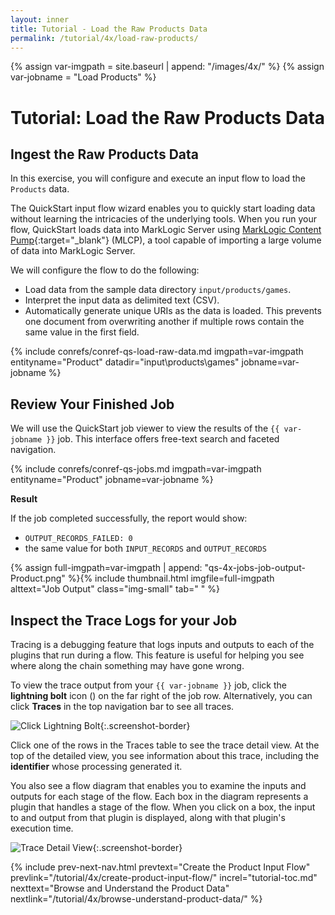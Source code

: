 ```yaml
---
layout: inner
title: Tutorial - Load the Raw Products Data
permalink: /tutorial/4x/load-raw-products/
---
```


{% assign var-imgpath = site.baseurl | append: "/images/4x/" %}
{% assign var-jobname = "Load Products" %}


# Tutorial: Load the Raw Products Data

## Ingest the Raw Products Data

In this exercise, you will configure and execute an input flow to load the `Products` data.

The QuickStart input flow wizard enables you to quickly start loading data without learning the intricacies of the underlying tools. When you run your flow, QuickStart loads data into MarkLogic Server using [MarkLogic Content Pump](https://docs.marklogic.com/guide/mlcp){:target="_blank"} (MLCP), a tool capable of importing a large volume of data into MarkLogic Server.

We will configure the flow to do the following:

* Load data from the sample data directory `input/products/games`.
* Interpret the input data as delimited text (CSV).
* Automatically generate unique URIs as the data is loaded. This prevents one document from overwriting another if multiple rows contain the same value in the first field.

{% include conrefs/conref-qs-load-raw-data.md imgpath=var-imgpath entityname="Product" datadir="input\products\games" jobname=var-jobname %}


## Review Your Finished Job

We will use the QuickStart job viewer to view the results of the `{{ var-jobname }}` job. This interface offers free-text search and faceted navigation.

{% include conrefs/conref-qs-jobs.md imgpath=var-imgpath entityname="Product" jobname=var-jobname %}

**Result**

If the job completed successfully, the report would show:
- `OUTPUT_RECORDS_FAILED: 0`
- the same value for both `INPUT_RECORDS` and `OUTPUT_RECORDS`

{% assign full-imgpath=var-imgpath | append: "qs-4x-jobs-job-output-Product.png" %}{% include thumbnail.html imgfile=full-imgpath alttext="Job Output" class="img-small" tab="  " %}


## Inspect the Trace Logs for your Job

Tracing is a debugging feature that logs inputs and outputs to each of the plugins that run during a flow. This feature is useful for helping you see where along the chain something may have gone wrong.

To view the trace output from your `{{ var-jobname }}` job, click the **lightning bolt** icon (<i class="fa fa-bolt"></i>) on the far right of the job row. Alternatively, you can click **Traces** in the top navigation bar to see all traces.

![Click Lightning Bolt]({{site.baseurl}}/images/3x/load-raw-products/click-lightning-bolt.png){:.screenshot-border}

Click one of the rows in the Traces table to see the trace detail view. At the top of the detailed view, you see information about this trace, including the **identifier** whose processing generated it.

You also see a flow diagram that enables you to examine the inputs and outputs for each stage of the flow. Each box in the diagram represents a plugin that handles a stage of the flow. When you click on a box, the input to and output from that plugin is displayed, along with that plugin's execution time.

![Trace Detail View]({{site.baseurl}}/images/3x/load-raw-products/trace-details.png){:.screenshot-border}


{% include prev-next-nav.html
  prevtext="Create the Product Input Flow"
  prevlink="/tutorial/4x/create-product-input-flow/"
  increl="tutorial-toc.md"
  nexttext="Browse and Understand the Product Data"
  nextlink="/tutorial/4x/browse-understand-product-data/"
%}
